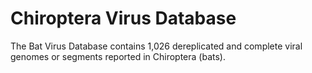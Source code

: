 # Chiroptera Virus Database
The Bat Virus Database contains 1,026 dereplicated and complete viral genomes or segments reported in Chiroptera (bats).